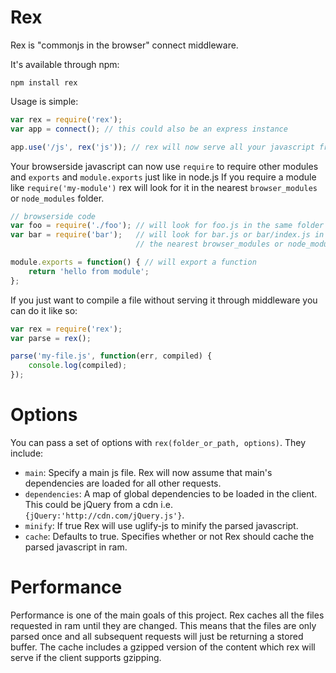 # Rex

Rex is "commonjs in the browser" connect middleware.

It's available through npm:

	npm install rex

Usage is simple:

``` js
var rex = require('rex');
var app = connect(); // this could also be an express instance

app.use('/js', rex('js')); // rex will now serve all your javascript from the js folder
```

Your browserside javascript can now use `require` to require other modules and `exports` and `module.exports` just like in node.js
If you require a module like `require('my-module')` rex will look for it in the nearest `browser_modules` or `node_modules` folder.

``` js
// browserside code
var foo = require('./foo'); // will look for foo.js in the same folder
var bar = require('bar');   // will look for bar.js or bar/index.js in 
                            // the nearest browser_modules or node_modules folder

module.exports = function() { // will export a function
	return 'hello from module';
};
```

If you just want to compile a file without serving it through middleware you can do it like so:

``` js
var rex = require('rex');
var parse = rex();

parse('my-file.js', function(err, compiled) {
	console.log(compiled);
});
```

# Options

You can pass a set of options with `rex(folder_or_path, options)`. They include:

* `main`: Specify a main js file. Rex will now assume that main's dependencies are loaded for all other requests.
* `dependencies`: A map of global dependencies to be loaded in the client. This could be jQuery from a cdn i.e. `{jQuery:'http://cdn.com/jQuery.js'}`.
* `minify`: If true Rex will use uglify-js to minify the parsed javascript.
* `cache`: Defaults to true. Specifies whether or not Rex should cache the parsed javascript in ram.

# Performance

Performance is one of the main goals of this project. Rex caches all the files requested in ram until they are changed.
This means that the files are only parsed once and all subsequent requests will just be returning a stored buffer.
The cache includes a gzipped version of the content which rex will serve if the client supports gzipping.